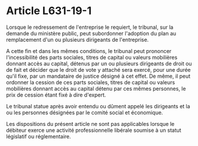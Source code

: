 # Article L631-19-1

Lorsque le redressement de l'entreprise le requiert, le tribunal, sur la demande du ministère public, peut subordonner l'adoption du plan au remplacement d'un ou plusieurs dirigeants de l'entreprise.

A cette fin et dans les mêmes conditions, le tribunal peut prononcer l'incessibilité des parts sociales, titres de capital ou valeurs mobilières donnant accès au capital, détenus par un ou plusieurs dirigeants de droit ou de fait et décider que le droit de vote y attaché sera exercé, pour une durée qu'il fixe, par un mandataire de justice désigné à cet effet. De même, il peut ordonner la cession de ces parts sociales, titres de capital ou valeurs mobilières donnant accès au capital détenu par ces mêmes personnes, le prix de cession étant fixé à dire d'expert.

Le tribunal statue après avoir entendu ou dûment appelé les dirigeants et la ou les personnes désignées par le comité social et économique.

Les dispositions du présent article ne sont pas applicables lorsque le débiteur exerce une activité professionnelle libérale soumise à un statut législatif ou réglementaire.
